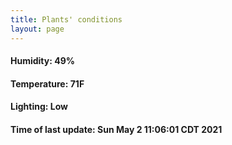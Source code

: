 ```yaml
---
title: Plants' conditions
layout: page
---
```



#### Humidity: 49%
#### Temperature: 71F
#### Lighting: Low
#### Time of last update: Sun May  2 11:06:01 CDT 2021
